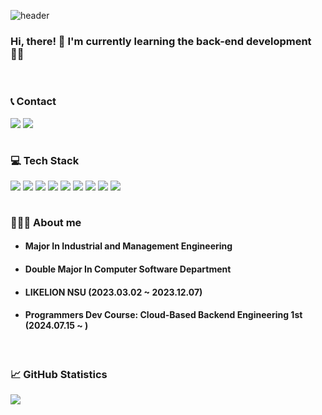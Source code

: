 <div align="left">

![header](https://capsule-render.vercel.app/api?type=waving&color=timeGradient&text=Welcome%20to%20KyungHun's%20GitHub%20👋&animation=twinkling&fontSize=35&fontAlignY=40&fontAlign=37&height=170)

### Hi, there! 👋 I'm currently learning the back-end development 🏃🏻
<br>

### 📞 Contact 
<div style="display:flex; flex-direction:row;">
    <a href="mailto:rudgns328@gmail.com">
        <img src="https://img.shields.io/badge/Gmail-EA4335?style=for-the-badge&logo=Gmail&logoColor=white"></a>&nbsp
    </a>
    <a href="https://blogimadetosee.tistory.com" target="_blank">
        <img src="https://img.shields.io/badge/Tech Blog-ff6347?style=for-the-badge&logo=Tistory&logoColor=white">
    </a>
</div>
<br>

### 💻 Tech Stack 
<div style="display:flex; flex-direction:row;"> 
    <img src="https://img.shields.io/badge/C-00599C?style=for-the-badge&logo=c&logoColor=white"></a>&nbsp
    <img src="https://img.shields.io/badge/C%2B%2B-00599C?style=for-the-badge&logo=c%2B%2B&logoColor=white"></a>&nbsp
    <img src="https://img.shields.io/badge/Java-007396?style=for-the-badge&logo=Java&logoColor=white"></a>&nbsp
    <img src="https://img.shields.io/badge/Python-3766AB?style=for-the-badge&logo=Python&logoColor=white"/></a>&nbsp<br> 
    <img src="https://img.shields.io/badge/Spring-6DB33F?style=for-the-badge&logo=Spring&logoColor=white"/></a>&nbsp
    <img src="https://img.shields.io/badge/Spring Boot-6DB33F?style=for-the-badge&logo=spring boot&logoColor=white"></a>&nbsp<br> 
    <img src="https://img.shields.io/badge/oracle-F80000?style=for-the-badge&logo=oracle&logoColor=white"></a>&nbsp 
    <img src="https://img.shields.io/badge/mysql-4479A1?style=for-the-badge&logo=mysql&logoColor=white"></a>&nbsp 
    <img src="https://img.shields.io/badge/MariaDB-003545?style=for-the-badge&logo=mariadb&logoColor=white"></a>&nbsp
</div>

</br>


### 💁🏻‍♂️ About me

- #### Major In Industrial and Management Engineering
- #### Double Major In Computer Software Department
- #### LIKELION NSU (2023.03.02 ~ 2023.12.07)
- #### Programmers Dev Course: Cloud-Based Backend Engineering 1st (2024.07.15 ~ )

<br>

### 📈 GitHub Statistics

![](https://github-profile-summary-cards.vercel.app/api/cards/profile-details?username=rudgns328&theme=tokyonight )

</div>

















